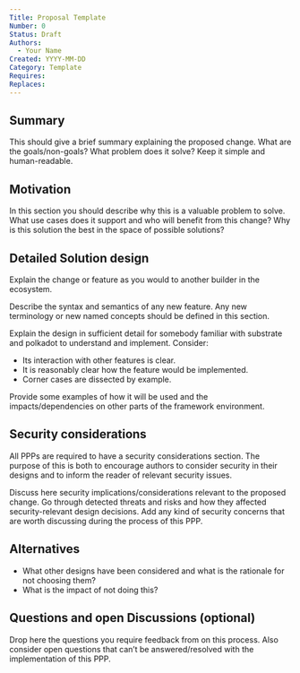 ```yaml
---
Title: Proposal Template
Number: 0
Status: Draft
Authors:
  - Your Name
Created: YYYY-MM-DD
Category: Template
Requires:
Replaces:
--- 
```


## Summary
This should give a brief summary explaining the proposed change. What are the goals/non-goals? What problem does it solve? Keep it simple and human-readable.

## Motivation
In this section you should describe why this is a valuable problem to solve. What use cases does it support and who will benefit from this change? Why is this solution the best in the space of possible solutions?

## Detailed Solution design
Explain the change or feature as you would to another builder in the ecosystem. 

Describe the syntax and semantics of any new feature. Any new terminology or new named concepts should be defined in this section. 

Explain the design in sufficient detail for somebody familiar with substrate and polkadot to understand and implement. Consider:

* Its interaction with other features is clear.
* It is reasonably clear how the feature would be implemented.
* Corner cases are dissected by example.

Provide some examples of how it will be used and the impacts/dependencies on other parts of the framework environment.

## Security considerations
All PPPs are required to have a security considerations section. The purpose of this is both to encourage authors to consider security in their designs and to inform the reader of relevant security issues. 

Discuss here security implications/considerations relevant to the proposed change. Go through detected threats and risks and how they affected security-relevant design decisions. Add any kind of security concerns that are worth discussing during the process of this PPP. 

## Alternatives
- What other designs have been considered and what is the rationale for not choosing them?
- What is the impact of not doing this?

## Questions and open Discussions (optional)
Drop here the questions you require feedback from on this process. Also consider open questions that can’t be answered/resolved with the implementation of this PPP.

